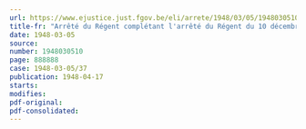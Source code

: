 ```yaml
---
url: https://www.ejustice.just.fgov.be/eli/arrete/1948/03/05/1948030510/justel
title-fr: "Arrêté du Régent complétant l'arrêté du Régent du 10 décembre 1947 portant modification du Conseil supérieur de l'Education physique, des Sports et des Oeuvres de plein air"
date: 1948-03-05
source:
number: 1948030510
page: 888888
case: 1948-03-05/37
publication: 1948-04-17
starts:
modifies:
pdf-original:
pdf-consolidated:
---
```


